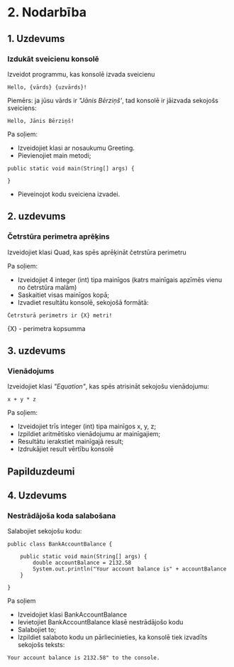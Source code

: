 # 2. Nodarbība
## 1. Uzdevums
### Izdukāt sveicienu konsolē

Izveidot programmu, kas konsolē izvada sveicienu

```
Hello, {vārds} {uzvārds}!
```

Piemērs: ja jūsu vārds ir *"Jānis Bērziņš'*, tad konsolē ir jāizvada sekojošs sveiciens:
```
Hello, Jānis Bērziņš!
```

Pa soļiem:
* Izveidojiet klasi ar nosaukumu Greeting.
* Pievienojiet main metodi;
```
public static void main(String[] args) {

}
```
* Pieveinojot kodu sveiciena izvadei.

## 2. uzdevums

### Četrstūra perimetra aprēķins

Izveidojiet klasi Quad, kas spēs aprēķināt četrstūra perimetru

Pa soļiem:

* Izveidojiet 4 integer (int) tipa mainīgos (katrs mainīgais apzīmēs vienu no četrstūra malām)
* Saskaitiet visas mainīgos kopā;
* Izvadiet resultātu konsolē, sekojošā formātā:
```
Četrsturā perimetrs ir {X} metri!
```
{X} - perimetra kopsumma

## 3. uzdevums

### Vienādojums

Izveidojiet klasi *"Equation"*, kas spēs atrisināt sekojošu vienādojumu:
```
x + y * z
```

Pa soļiem:
* Izveidojiet trīs integer (int) tipa mainīgos x, y, z;
* Izpildiet aritmētisko vienādojumu ar mainīgajiem;
* Resultātu ierakstiet mainīgajā result;
* Izdrukājiet result vērtību konsolē

## Papilduzdeumi

## 4. Uzdevums

### Nestrādājoša koda salabošana

Salabojiet sekojošu kodu:

```
public class BankAccountBalance {
    
    public static void main(String[] args) {
        double accountBalance = 2132.58
        System.out.println("Your account balance is" + accountBalance
    }
    
}
```

Pa soļiem
* Izveidojiet klasi BankAccountBalance
* Ievietojiet BankAccountBalance klasē nestrādājošo kodu
* Salabojiet to;
* Izpildiet salaboto kodu un pārliecinieties, ka konsolē tiek izvadīts sekojošs teksts:

```
Your account balance is 2132.58" to the console.
```